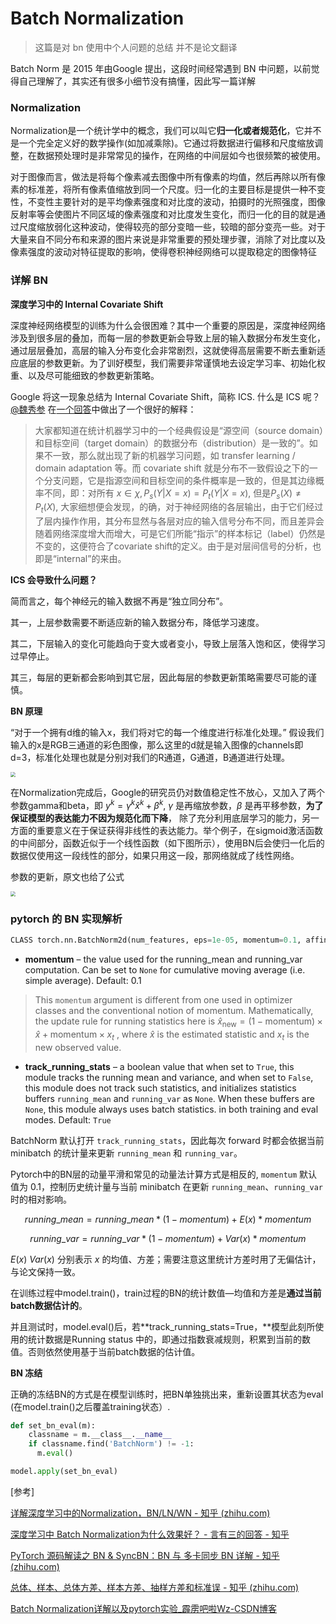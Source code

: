 <head>
	<style type="text/css">h1:first-child {display:none;}</style>
	<script type="text/javascript" src="https://cdnjs.cloudflare.com/ajax/libs/mathjax/2.7.7/latest.js?config=TeX-MML-AM_CHTML"></script>
    <script type="text/x-mathjax-config">
        MathJax.Hub.Config({
            tex2jax: {
            skipTags: ['script', 'noscript', 'style', 'textarea', 'pre'],
            inlineMath: [['$','$']]
            }
        });
    </script>
</head>


# Batch Normalization

> 这篇是对 bn 使用中个人问题的总结 并不是论文翻译

Batch Norm 是 2015 年由Google 提出，这段时间经常遇到 BN 中问题，以前觉得自己理解了，其实还有很多小细节没有搞懂，因此写一篇详解

### Normalization

Normalization是一个统计学中的概念，我们可以叫它**归一化或者规范化**，它并不是一个完全定义好的数学操作(如加减乘除)。它通过将数据进行偏移和尺度缩放调整，在数据预处理时是非常常见的操作，在网络的中间层如今也很频繁的被使用。

对于图像而言，做法是将每个像素减去图像中所有像素的均值，然后再除以所有像素的标准差，将所有像素值缩放到同一个尺度。归一化的主要目标是提供一种不变性，不变性主要针对的是平均像素强度和对比度的波动，拍摄时的光照强度，图像反射率等会使图片不同区域的像素强度和对比度发生变化，而归一化的目的就是通过尺度缩放弱化这种波动，使得较亮的部分变暗一些，较暗的部分变亮一些。对于大量来自不同分布和来源的图片来说是非常重要的预处理步骤，消除了对比度以及像素强度的波动对特征提取的影响，使得卷积神经网络可以提取稳定的图像特征

### 详解 BN

**深度学习中的 Internal Covariate Shift**

深度神经网络模型的训练为什么会很困难？其中一个重要的原因是，深度神经网络涉及到很多层的叠加，而每一层的参数更新会导致上层的输入数据分布发生变化，通过层层叠加，高层的输入分布变化会非常剧烈，这就使得高层需要不断去重新适应底层的参数更新。为了训好模型，我们需要非常谨慎地去设定学习率、初始化权重、以及尽可能细致的参数更新策略。

Google 将这一现象总结为 Internal Covariate Shift，简称 ICS. 什么是 ICS 呢？[@魏秀参](https://www.zhihu.com/people/b716bc76c2990cd06dae2f9c1f984e6d) 在[一个回答](https://www.zhihu.com/question/38102762/answer/85238569)中做出了一个很好的解释：

> 大家都知道在统计机器学习中的一个经典假设是“源空间（source domain）和目标空间（target domain）的数据分布（distribution）是一致的”。如果不一致，那么就出现了新的机器学习问题，如 transfer learning / domain adaptation 等。而 covariate shift 就是分布不一致假设之下的一个分支问题，它是指源空间和目标空间的条件概率是一致的，但是其边缘概率不同，即：对所有 $x \in \chi, P_s(Y|X=x)=P_t(Y|X=x)$, 但是$P_s(X)\neq P_t(X)$, 大家细想便会发现，的确，对于神经网络的各层输出，由于它们经过了层内操作作用，其分布显然与各层对应的输入信号分布不同，而且差异会随着网络深度增大而增大，可是它们所能“指示”的样本标记（label）仍然是不变的，这便符合了covariate shift的定义。由于是对层间信号的分析，也即是“internal”的来由。

**ICS 会导致什么问题？**

简而言之，每个神经元的输入数据不再是“独立同分布”。

其一，上层参数需要不断适应新的输入数据分布，降低学习速度。

其二，下层输入的变化可能趋向于变大或者变小，导致上层落入饱和区，使得学习过早停止。

其三，每层的更新都会影响到其它层，因此每层的参数更新策略需要尽可能的谨慎。

**BN 原理**

“对于一个拥有d维的输入x，我们将对它的每一个维度进行标准化处理。” 假设我们输入的x是RGB三通道的彩色图像，那么这里的d就是输入图像的channels即d=3，标准化处理也就是分别对我们的R通道，G通道，B通道进行处理。

<img src="https://cdn.jsdelivr.net/gh/lblbk/picgo/work/20210517155502.png" style="zoom:50%;" />

在Normalization完成后，Google的研究员仍对数值稳定性不放心，又加入了两个参数gamma和beta，即 $y^k=\gamma^k \hat{x}^k + \beta^k$, $\gamma$ 是再缩放参数，$\beta$ 是再平移参数，**为了保证模型的表达能力不因为规范化而下降**， 除了充分利用底层学习的能力，另一方面的重要意义在于保证获得非线性的表达能力。举个例子，在sigmoid激活函数的中间部分，函数近似于一个线性函数（如下图所示），使用BN后会使归一化后的数据仅使用这一段线性的部分，如果只用这一段，那网络就成了线性网络。

参数的更新，原文也给了公式

<img src="https://cdn.jsdelivr.net/gh/lblbk/picgo/work/20210517160128.png" style="zoom:50%;" />

### pytorch 的 BN 实现解析

```python
CLASS torch.nn.BatchNorm2d(num_features, eps=1e-05, momentum=0.1, affine=True, track_running_stats=True)
```

- **momentum** – the value used for the running_mean and running_var computation. Can be set to `None` for cumulative moving average (i.e. simple average). Default: 0.1

> This `momentum` argument is different from one used in optimizer classes and the conventional notion of momentum. Mathematically, the update rule for running statistics here is $\hat{x}_\text{new} = (1 - \text{momentum}) \times \hat{x} + \text{momentum} \times x_t$ , where $\hat{x}$ is the estimated statistic and $x_t$ is the new observed value.

- **track_running_stats** – a boolean value that when set to `True`, this module tracks the running mean and variance, and when set to `False`, this module does not track such statistics, and initializes statistics buffers `running_mean` and `running_var` as `None`. When these buffers are `None`, this module always uses batch statistics. in both training and eval modes. Default: `True`

BatchNorm 默认打开 `track_running_stats`，因此每次 forward 时都会依据当前 minibatch 的统计量来更新 `running_mean` 和 `running_var`。

Pytorch中的BN层的动量平滑和常见的动量法计算方式是相反的, `momentum` 默认值为 0.1，控制历史统计量与当前 minibatch 在更新 `running_mean`、`running_var` 时的相对影响。

$$running\_mean=running\_mean*(1-momentum)+E(x)*momentum$$

$$running\_var=running\_var*(1-momentum)+Var(x)*momentum$$

$E(x)$ $Var(x)$ 分别表示 $x$ 的均值、方差；需要注意这里统计方差时用了无偏估计，与论文保持一致。

在训练过程中model.train()，train过程的BN的统计数值—均值和方差是**通过当前batch数据估计的**。

并且测试时，model.eval()后，若**track_running_stats=True，**模型此刻所使用的统计数据是Running status 中的，即通过指数衰减规则，积累到当前的数值。否则依然使用基于当前batch数据的估计值。

**BN 冻结**

正确的冻结BN的方式是在模型训练时，把BN单独挑出来，重新设置其状态为eval (在model.train()之后覆盖training状态）.

```python
def set_bn_eval(m):
    classname = m.__class__.__name__
    if classname.find('BatchNorm') != -1:
      m.eval()

model.apply(set_bn_eval)
```



[参考]

[详解深度学习中的Normalization，BN/LN/WN - 知乎 (zhihu.com)](https://zhuanlan.zhihu.com/p/33173246)

[深度学习中 Batch Normalization为什么效果好？ - 言有三的回答 - 知乎](https://www.zhihu.com/question/38102762/answer/607815171)

[PyTorch 源码解读之 BN & SyncBN：BN 与 多卡同步 BN 详解 - 知乎 (zhihu.com)](https://zhuanlan.zhihu.com/p/337732517)

[总体、样本、总体方差、样本方差、抽样方差和标准误 - 知乎 (zhihu.com)](https://zhuanlan.zhihu.com/p/106706044)

[Batch Normalization详解以及pytorch实验_霹雳吧啦Wz-CSDN博客](https://blog.csdn.net/qq_37541097/article/details/104434557)





